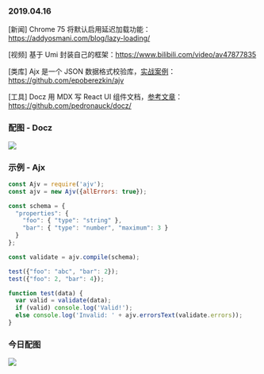 ### 2019.04.16

[新闻] Chrome 75 将默认启用延迟加载功能：<https://addyosmani.com/blog/lazy-loading/>

[视频] 基于 Umi 封装自己的框架：<https://www.bilibili.com/video/av47877835>

[类库] Ajx 是一个 JSON 数据格式校验库，[实战案例](https://npm.runkit.com/ajv)：<https://github.com/epoberezkin/ajv>

[工具] Docz 用 MDX 写 React UI 组件文档，[参考文章](https://www.codercto.com/a/26428.html)：<https://github.com/pedronauck/docz/>

### 配图 - Docz
![](https://ws1.sinaimg.cn/large/62bfa70bly1g249yepk2oj219e0lk0xn.jpg)

### 示例 - Ajx
```js
const Ajv = require('ajv');
const ajv = new Ajv({allErrors: true});

const schema = {
  "properties": {
    "foo": { "type": "string" },
    "bar": { "type": "number", "maximum": 3 }
  }
};

const validate = ajv.compile(schema);

test({"foo": "abc", "bar": 2});
test({"foo": 2, "bar": 4});

function test(data) {
  var valid = validate(data);
  if (valid) console.log('Valid!');
  else console.log('Invalid: ' + ajv.errorsText(validate.errors));
}
```

### 今日配图 
![](https://user-gold-cdn.xitu.io/2019/4/3/169e0b2394370516?imageView2/2/w/800/q/100)

